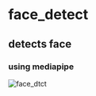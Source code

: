 # face_detect
## detects face

###  using mediapipe
![face_dtct](https://user-images.githubusercontent.com/38920548/195188292-25db070b-9e6b-494f-a477-5f2fbbe06ce0.png)
